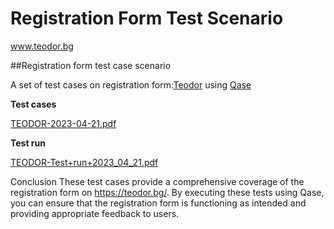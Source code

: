 # Registration Form Test Scenario
www.teodor.bg 

##Registration form test case scenario


A set of test cases on registration form:[Teodor](https://teodor.bg/) using [Qase](https://qase.io/) 

**Test cases**

[TEODOR-2023-04-21.pdf](TEODOR-2023-04-21.pdf)


**Test run**

[TEODOR-Test+run+2023_04_21.pdf](TEODOR-Test+run+2023_04_21.pdf)


Conclusion
These test cases provide a comprehensive coverage of the registration form on https://teodor.bg/. By executing these tests using Qase, you can ensure that the registration form is functioning as intended and providing appropriate feedback to users.








































